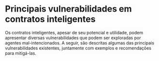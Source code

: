 # Principais vulnerabilidades em contratos inteligentes

Os contratos inteligentes, apesar de seu potencial e utilidade, podem apresentar diversas vulnerabilidades que podem ser exploradas por agentes mal-intencionados. A seguir, são descritas algumas das principais vulnerabilidades existentes, juntamente com exemplos e recomendações para mitigá-las.
